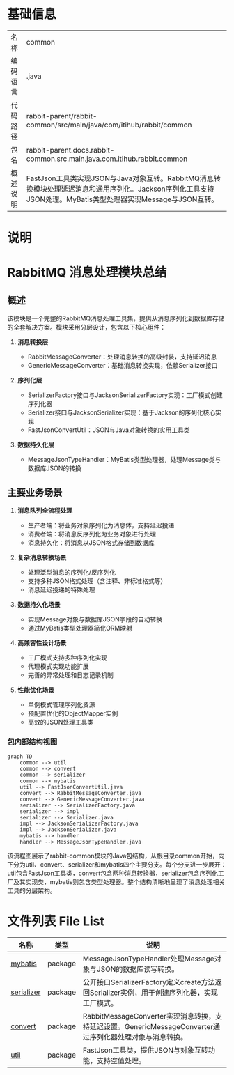 # 基础信息

|      |      |
|------|------|
| 名称 | common |
| 编码语言 | .java |
| 代码路径 | rabbit-parent/rabbit-common/src/main/java/com/itihub/rabbit/common |
| 包名 | rabbit-parent.docs.rabbit-common.src.main.java.com.itihub.rabbit.common |
| 概述说明 | FastJson工具类实现JSON与Java对象互转。RabbitMQ消息转换模块处理延迟消息和通用序列化。Jackson序列化工具支持JSON处理。MyBatis类型处理器实现Message与JSON互转。 |

# 说明

# RabbitMQ 消息处理模块总结

## 概述

该模块是一个完整的RabbitMQ消息处理工具集，提供从消息序列化到数据库存储的全套解决方案。模块采用分层设计，包含以下核心组件：

1. **消息转换层**  
   - RabbitMessageConverter：处理消息转换的高级封装，支持延迟消息
   - GenericMessageConverter：基础消息转换实现，依赖Serializer接口

2. **序列化层**  
   - SerializerFactory接口与JacksonSerializerFactory实现：工厂模式创建序列化器
   - Serializer接口与JacksonSerializer实现：基于Jackson的序列化核心实现
   - FastJsonConvertUtil：JSON与Java对象转换的实用工具类

3. **数据持久化层**  
   - MessageJsonTypeHandler：MyBatis类型处理器，处理Message类与数据库JSON的转换

## 主要业务场景

1. **消息队列全流程处理**  
   - 生产者端：将业务对象序列化为消息体，支持延迟投递
   - 消费者端：将消息反序列化为业务对象进行处理
   - 消息持久化：将消息以JSON格式存储到数据库

2. **复杂消息转换场景**  
   - 处理泛型消息的序列化/反序列化
   - 支持多种JSON格式处理（含注释、非标准格式等）
   - 消息延迟投递的特殊处理

3. **数据持久化场景**  
   - 实现Message对象与数据库JSON字段的自动转换
   - 通过MyBatis类型处理器简化ORM映射

4. **高兼容性设计场景**  
   - 工厂模式支持多种序列化实现
   - 代理模式实现功能扩展
   - 完善的异常处理和日志记录机制

5. **性能优化场景**  
   - 单例模式管理序列化资源
   - 预配置优化的ObjectMapper实例
   - 高效的JSON处理工具类


### 包内部结构视图

```mermaid
graph TD
    common --> util
    common --> convert
    common --> serializer
    common --> mybatis
    util --> FastJsonConvertUtil.java
    convert --> RabbitMessageConverter.java
    convert --> GenericMessageConverter.java
    serializer --> SerializerFactory.java
    serializer --> impl
    serializer --> Serializer.java
    impl --> JacksonSerializerFactory.java
    impl --> JacksonSerializer.java
    mybatis --> handler
    handler --> MessageJsonTypeHandler.java
```

该流程图展示了rabbit-common模块的Java包结构，从根目录common开始，向下分为util、convert、serializer和mybatis四个主要分支。每个分支进一步展开：util包含FastJson工具类，convert包含两种消息转换器，serializer包含序列化工厂及其实现类，mybatis则包含类型处理器。整个结构清晰地呈现了消息处理相关工具的分层架构。

# 文件列表 File List

| 名称   | 类型  | 说明 |
|-------|------|-------------|
| [mybatis](mybatis/_module.md) | package | MessageJsonTypeHandler处理Message对象与JSON的数据库读写转换。 |
| [serializer](serializer/_module.md) | package | 公开接口SerializerFactory定义create方法返回Serializer实例，用于创建序列化器，实现工厂模式。 |
| [convert](convert/_module.md) | package | RabbitMessageConverter实现消息转换，支持延迟设置。GenericMessageConverter通过序列化器处理对象与消息转换。 |
| [util](util/_module.md) | package | FastJson工具类，提供JSON与对象互转功能，支持空值处理。 |


